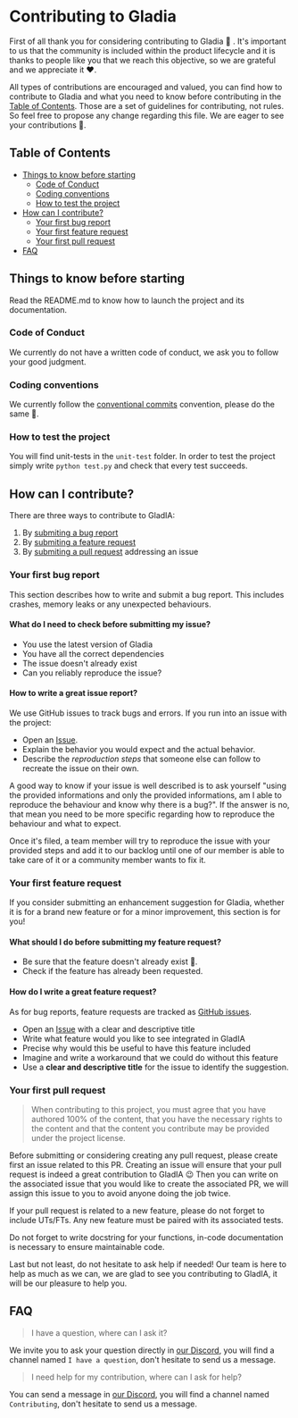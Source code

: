 # Contributing to Gladia  
  
First of all thank you for considering contributing to Gladia :raised_hands: . It's important to us that the community is included within the product lifecycle and it is thanks to people like you that we reach this objective, so we are grateful and we appreciate it :heart:.

All types of contributions are encouraged and valued, you can find how to contribute to Gladia and what you need to know before contributing in the [Table of Contents](#table-of-contents). Those are a set of guidelines for contributing, not rules. So feel free to propose any change regarding this file. We are eager to see your contributions 🎉.

## Table of Contents  
  
- [Things to know before starting](##Things-to-know-before-starting)
	- [Code of Conduct](###Code-of-Conduct)
	- [Coding conventions](###Coding-conventions)
	- [How to test the project](###How-to-test-the-projects)
- [How can I contribute?](##How-can-I-contribute?)
	- [Your first bug report](###Your-first-bug-report)
	- [Your first feature request](###Your-first-feature-request)
	- [Your first pull request](###Your-first-pull-request)
- [FAQ](##FAQ)


## Things to know before starting
Read the README.md to know how to launch the project and its documentation.

### Code of Conduct
We currently do not have a written code of conduct, we ask you to follow your good judgment.

### Coding conventions
We currently follow the [conventional commits](https://www.conventionalcommits.org/en/v1.0.0/) convention, please do the same 🙂.

### How to test the project
You will find unit-tests in the `unit-test` folder. In order to test the project simply write `python test.py` and check that every test succeeds.

## How can I contribute?

There are three ways to contribute to GladIA:
1. By [submiting a bug report](###Your-first-bug-report)
2. By [submiting a feature request](####Your-first-feature-request)
3. By [submiting a pull request](####Your-first-pull-request) addressing an issue

### Your first bug report

This section describes how to write and submit a bug report. This includes crashes, memory leaks or any unexpected behaviours.

#### What do I need to check before submitting my issue?
 * You use the latest version of Gladia
 * You have all the correct dependencies
 * The issue doesn't already exist
 * Can you reliably reproduce the issue?

#### How to write a great issue report?

We use GitHub issues to track bugs and errors. If you run into an issue with the project:

- Open an [Issue](http://github.com/gladiaio/gladia/issues/new).
- Explain the behavior you would expect and the actual behavior. 
- Describe the *reproduction steps* that someone else can follow to recreate the issue on their own.

A good way to know if your issue is well described is to ask yourself "using the provided informations and only the provided informations, am I able to reproduce the behaviour and know why there is a bug?". If the answer is no, that mean you need to be more specific regarding how to reproduce the behaviour and what to expect.
 
Once it's filed, a team member will try to reproduce the issue with your provided steps and add it to our backlog until one of our member is able to take care of it or a community member wants to fix it.

### Your first feature request

If you consider submitting an enhancement suggestion for Gladia, whether it is for a brand new feature or for a minor improvement, this section is for you!

#### What should I do before submitting my feature request?
  
- Be sure that the feature doesn't already exist 🙂.
- Check if the feature has already been requested.
  
#### How do I write a great feature request?  
  
As for bug reports, feature requests are tracked as [GitHub issues](http://github.com/gladiaio/gladia/issues).  
  
  - Open an [Issue](http://github.com/gladiaio/gladia/issues/new) with a clear and descriptive title
  - Write what feature would you like to see integrated in GladIA
  - Precise why would this be useful to have this feature included
  - Imagine and write a workaround that we could do without this feature
- Use a **clear and descriptive title** for the issue to identify the suggestion.  

### Your first pull request

> When contributing to this project, you must agree that you have authored 100% of the content, that you have the necessary rights to the content and that the content you contribute may be provided under the project license.  

Before submitting or considering creating any pull request, please create first an issue related to this PR. Creating an issue will ensure that your pull request is indeed a great contribution to GladIA 😉 Then you can write on the associated issue that you would like to create the associated PR, we will assign this issue to you to avoid anyone doing the job twice.

If your pull request is related to a new feature, please do not forget to include UTs/FTs. Any new feature must be paired with its associated tests. 

Do not forget to write docstring for your functions, in-code documentation is necessary to ensure maintainable code.

Last but not least, do not hesitate to ask help if needed! Our team is here to help as much as we can, we are glad to see you contributing to GladIA, it will be our pleasure to help you.

## FAQ 
> I have a question, where can I ask it?

We invite you to ask your question directly in [our Discord](https://discord.gg/gA6AWszn), you will find a channel named `I have a question`, don't hesitate to send us a message.

> I need help for my contribution, where can I ask for help?

You can send a message in [our Discord](https://discord.gg/gA6AWszn), you will find a channel named `Contributing`, don't hesitate to send us a message.
